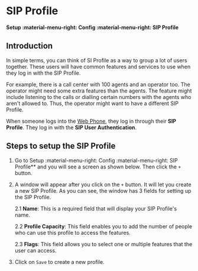 # SIP Profile

**Setup :material-menu-right: Config :material-menu-right: SIP Profile**

## Introduction

In simple terms, you can think of SI Profile as a way to group a lot of users together. These users will have common features and services to use when they log in with the SIP Profile.

For example, there is a call center with 100 agents and an operator too. The operator might need some extra features than the agents. The feature might include listening to the calls or dialling certain numbers with the agents who aren't allowed to. Thus, the operator might want to have a different SIP Profile.

When someone logs into the [Web Phone](https://docs.connexcs.com/webphone/), they log in through their **SIP Profile**. They log in with the **SIP User Authentication**.

## Steps to setup the SIP Profile

1. Go to Setup :material-menu-right: Config :material-menu-right: SIP Profile** and you will see a screen as shown below. Then click the `+` button.
2. A window will appear after you click on the `+` button. It will let you create a new SIP Profile. As you can see, the window has 3 fields for setting up the SIP Profile.

    2.1 **Name**: This is a required field that will display your SIP Profile's name.

    2.2 **Profile Capacity**: This field enables you to add the number of people who can use this profile to access the features.

    2.3 **Flags**: This field allows you to select one or multiple features that the user can access.

3. Click on `Save` to create a new profile.
